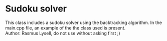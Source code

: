 # Sudoku solver
This class includes a sudoku solver using the backtracking algorithm. In the main.cpp file, an example of the the class used is present.  
Author: Rasmus Lysell, do not use without asking first ;) 